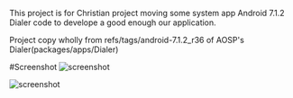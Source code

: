 This project is for Christian project moving some system app Android 7.1.2 Dialer code to develope a good enough our application.

Project copy wholly from refs/tags/android-7.1.2_r36 of AOSP's Dialer(packages/apps/Dialer)

#Screenshot
![screenshot](https://github.com/lanhuaguizha/Dialer/blob/master/device-2019-07-09-112512.jpg)

![screenshot](https://github.com/lanhuaguizha/Dialer/blob/master/device-2019-07-09-112606.jpg)